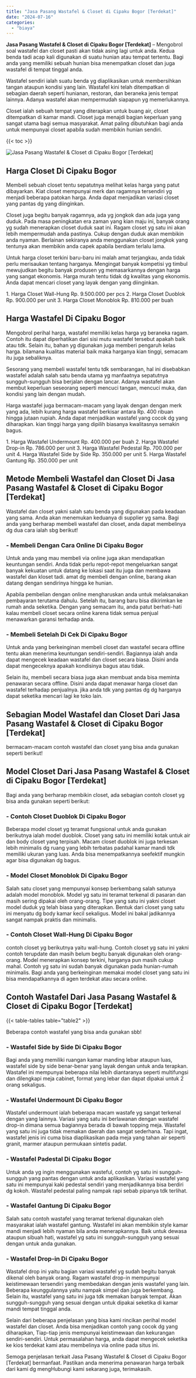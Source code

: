 ```yaml
---
title: "Jasa Pasang Wastafel & Closet di Cipaku Bogor [Terdekat]"
date: "2024-07-16"
categories: 
  - "biaya"
---
```


**Jasa Pasang Wastafel & Closet di Cipaku Bogor \[Terdekat\]** – Mengobrol soal wastafel dan closet pasti akan tidak asing lagi untuk anda. Kedua benda tadi acap kali digunakan di suatu hunian atau tempat tertentu. Bagi anda yang memiliki sebuah hunian bisa menempatkan closet dan juga wastafel di tempat tinggal anda.

Wastafel sendiri ialah suatu benda yg diaplikasikan untuk membersihkan tangan ataupun kondisi yang lain. Wastafel kini telah ditempatkan di sebagian daerah seperti hunianan, restoran, dan beraneka jenis tempat lainnya. Adanya wastafel akan mempermudah siapapun yg memerlukannya.

Closet ialah sebuah tempat yang diterapkan untuk buang air, closet ditempatkan di kamar mandi. Closet juga menajdi bagian keperluan yang sangat utama bagi semua masyarakat. Amat paling dibutuhkan bagi anda untuk mempunyai closet apabila sudah membikin hunian sendiri.

{{< toc >}}

![Jasa Pasang Wastafel & Closet di Cipaku Bogor [Terdekat]](/images/wastafel-closet-murah63.png)

## Harga Closet Di Cipaku Bogor

Membeli sebuah closet tentu sepatutnya melihat kelas harga yang patut dibayarkan. Kiat closet mempunyai merk dan ragamnya tersendiri yg menjadi beberapa patokan harga. Anda dapat menjadikan variasi closet yang pantas dg yang diinginkan.

Closet juga begitu banyak ragamnya, ada yg jongkok dan ada juga yang duduk. Pada masa peningkatan era zaman yang kian maju ini, banyak orang yg sudah menerapkan closet duduk saat ini. Ragam closet yg satu ini akan lebih mempermudah anda pastinya. Cukup dengan duduk akan membikin anda nyaman. Berlainan sekiranya anda menggunakan closet jongkok yang tentunya akan membikin anda capek apabila berdiam terlalu lama.

Untuk harga closet terkini baru-baru ini malah amat terjangkau, anda tidak perlu merisaukan tentang harganya. Mengingat banyak kompetisi yg timbul mewujudkan begitu banyak produsen yg memasarkannya dengan harga yang sangat ekonomis. Harga murah tentu tidak dg kwalitas yang ekonomis. Anda dapat mencari closet yang layak dengan yang diinginkan.

1\. Harga Closet Wall-Hung Rp. 9.500.000 per pcs 2. Harga Closet Duoblok Rp. 900.000 per unit 3. Harga Closet Monoblok Rp. 810.000 per buah

## Harga Wastafel Di Cipaku Bogor

Mengobrol perihal harga, wastafel memiliki kelas harga yg beraneka ragam. Contoh itu dapat diperhatikan dari sisi mutu wastafel tersebut apakah baik atau tdk. Selain itu, bahan yg digunakan juga memberi pengaruh kelas harga. bilamana kualitas material baik maka harganya kian tinggi, semacam itu juga sebaliknya.

Sesorang yang membeli wastafel tentu tdk sembarangan, hal ini disebabkan wastafel adalah salah satu benda utama yg manfaatnya sepatutnya sungguh-sungguh bisa berjalan dengan lancar. Adanya wastafel akan membut keperluan seseorang seperti mencuci tangan, mencuci muka, dan kondisi yang lain dengan mudah.

Harga wastafel juga bermacam-macam yang layak dengan dengan merk yang ada, lebih kurang harga wastafel berkisar antara Rp. 400 ribuan hingga jutaan rupiah. Anda dapat menjadikan wastafel yang cocok dg yang diharapkan. kian tinggi harga yang dipilih biasanya kwalitasnya semakin bagus.

1\. Harga Wastafel Undermount Rp. 400.000 per buah 2. Harga Wastafel Drop-in Rp. 786.000 per unit 3. Harga Wastafel Pedestal Rp. 700.000 per unit 4. Harga Wastafel Side by Side Rp. 350.000 per unit 5. Harga Wastafel Gantung Rp. 350.000 per unit

## Metode Membeli Wastafel dan Closet Di Jasa Pasang Wastafel & Closet di Cipaku Bogor \[Terdekat\]

Wastafel dan closet yakni salah satu benda yang digunakan pada keadaan yang sama. Anda akan menemukan keduanya di supplier yg sama. Bagi anda yang berharap membeli wastafel dan closet, anda dapat membelinya dg dua cara ialah sbg berikut!

### \- Membeli Dengan Cara Online Di Cipaku Bogor

Untuk anda yang mau membeli via online juga akan mendapatkan keuntungan sendiri. Anda tidak perlu repot-repot mengeluarkan sangat banyak kekuatan untuk datang ke lokasi saat itu juga dan membawa wastafel dan kloset tadi. amat dg membeli dengan online, barang akan datang dengan sendirinya hingga ke hunian.

Apabila pembelian dengan online mengharuskan anda untuk melaksanakan pembayaran terutama dahulu. Setelah itu, barang baru bisa dikirimkan ke rumah anda seketika. Dengan yang semacam itu, anda patut berhati-hati kalau membeli closet secara online karena tidak semua penjual menawarkan garansi terhadap anda.

### \- Membeli Setelah Di Cek Di Cipaku Bogor

Untuk anda yang berkeinginan membeli closet dan wastafel secara offline tentu akan menerima keuntungan sendiri-sendiri. Bagiannya ialah anda dapat mengecek keadaan wastafel dan closet secara biasa. Disini anda dapat mengeceknya apakah kondisinya bagus atau tidak.

Selain itu, membeli secara biasa juga akan membuat anda bisa meminta penawaran secara offline. Disini anda dapat menawar harga closet dan wastafel terhadap penjualnya. jika anda tdk yang pantas dg dg harganya dapat seketika mencari lagi ke toko lain.

## Sebagian Model Wastafel dan Closet Dari Jasa Pasang Wastafel & Closet di Cipaku Bogor \[Terdekat\]

bermacam-macam contoh wastafel dan closet yang bisa anda gunakan seperti berikut!

## Model Closet Dari Jasa Pasang Wastafel & Closet di Cipaku Bogor \[Terdekat\]

Bagi anda yang berharap membikin closet, ada sebagian contoh closet yg bisa anda gunakan seperti berikut:

### \- Contoh Closet Duoblok Di Cipaku Bogor

Beberapa model closet yg teramat fungsional untuk anda gunakan berikutnya ialah model duoblok. Closet yang satu ini memiliki kotak untuk air dan body closet yang terpisah. Macam closet duoblok ini juga terkesan lebih minimalis dg ruang yang lebih terbatas padahal kamar mandi tdk memiliki ukuran yang luas. Anda bisa menempatkannya seefektif mungkin agar bisa digunakan dg bagus.

### \- Model Closet Monoblok Di Cipaku Bogor

Salah satu closet yang mempunyai konsep berkembang salah satunya adalah model monoblok. Model yg satu ini teramat terkenal di pasaran dan masih sering dipakai oleh orang-orang. Tipe yang satu ini yakni closet model duduk yg telah biasa yang diterapkan. Bentuk dari closet yang satu ini menyatu dg body kamar kecil sekaligus. Model ini bakal jadikannya sangat nampak praktis dan minimalis.

### \- Contoh Closet Wall-Hung Di Cipaku Bogor

contoh closet yg berikutnya yaitu wall-hung. Contoh closet yg satu ini yakni contoh terupdate dan masih belum begitu banyak digunakan oleh orang-orang. Model menerapkan konsep terkini, harganya pun masih cukup mahal. Contoh yg satu ini sudah banyak digunakan pada hunian-rumah minimalis. Bagi anda yang berkeinginan memakai model closet yang satu ini bisa mendapatkannya di agen terdekat atau secara online.

## Contoh Wastafel Dari Jasa Pasang Wastafel & Closet di Cipaku Bogor \[Terdekat\]

{{< table-tables table="table2" >}}

Beberapa contoh wastafel yang bisa anda gunakan sbb!

### \- Wastafel Side by Side Di Cipaku Bogor

Bagi anda yang memiliki ruangan kamar manding lebar ataupun luas, wastafel side by side benar-benar yang layak dengan untuk anda terapkan. Wastafel ini mempunyai beberapa nilai lebih diantaranya seperti multifungsi dan dilengkapi meja cabinet, format yang lebar dan dapat dipakai untuk 2 orang sekaligus.

### \- Wastafel Undermount Di Cipaku Bogor

Wastafel undermount ialah beberapa macam wastafe yg sangat terkenal dengan yang lainnya. Variasi yang satu ini berlawanan dengan wastafel drop-in dimana semua bagiannya berada di bawah topping meja. Wastafel yang satu ini juga tidak memakan daerah dan sangat sederhana. Tapi ingat, wastafel jenis ini cuma bisa diaplikasikan pada meja yang tahan air seperti granit, marmer ataupun permukaan sintetis padat.

### \- Wastafel Padestal Di Cipaku Bogor

Untuk anda yg ingin menggunakan wasteful, contoh yg satu ini sungguh-sungguh yang pantas dengan untuk anda aplikasikan. Variasi wastafel yang satu ini mempunyai kaki pedestal sendiri yang menjadikannya bisa berdiri dg kokoh. Wastafel pedestal paling nampak rapi sebab pipanya tdk terlihat.

### \- Wastafel Gantung Di Cipaku Bogor

Salah satu contoh wastafel yang teramat terkenal digunakan oleh masyarakat ialah wastafel gantung. Wastafel ini akan membikin style kamar mandi menjadi lebih nyaman bila anda menerapkannya. Baik untuk dewasa ataupun sibuah hati, wastafel yg satu ini sungguh-sungguh yang sesuai dengan untuk anda gunakan.

### \- Wastafel Drop-in Di Cipaku Bogor

Wastafel drop ini yaitu bagian variasi wastafel yg sudah begitu banyak dikenal oleh banyak orang. Ragam wastafel drop-in mempunyai keistimewaan tersendiri yang membedakan dengan jenis wastafel yang lain. Beberapa keunggulannya yaitu nampak simpel dan juga berkembang. Selain itu, wastafel yang satu ini juga tdk memakan banyak tempat. Akan sungguh-sungguh yang sesuai dengan untuk dipakai seketika di kamar mandi tempat tinggal anda.

Selain dari beberapa penjelasan yang bisa kami rincikan perihal model wastafel dan closet. Anda bisa menjadikan contoh yang cocok dg yang diharapkan, Tiap-tiap jenis mempunyai keistimewaan dan kekurangan sendiri-sendiri. Untuk permasalahan harga, anda dapat mengecek seketika ke kios terdekat kami atau membelinya via online pada situs ini.

Semoga penjelasan terkait Jasa Pasang Wastafel & Closet di Cipaku Bogor \[Terdekat\] bermanfaat. Pastikan anda menerima penawaran harga terbaik dari kami dg mengHubungi kami sekarang juga, terimakasih.
